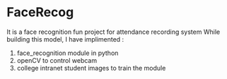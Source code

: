 # FaceRecog
It is a face recognition fun project for attendance recording system
While building this model, I have implimented :
1. face_recognition module in python 
2. openCV to control webcam
3. college intranet student images to train the module
